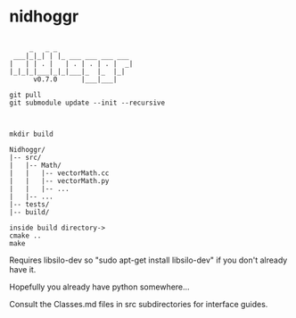 # nidhoggr

```
                               
     _   _ _                  
 ___|_|_| | |_ ___ ___ ___ ___
|   | | . |   | . | . | . |  _|
|_|_|_|___|_|_|___|_  |_  |_|  
      v0.7.0      |___|___|    

git pull
git submodule update --init --recursive



mkdir build

Nidhoggr/
|-- src/
|   |-- Math/
|   |   |-- vectorMath.cc
|   |   |-- vectorMath.py
|   |   |-- ...
|   |-- ...
|-- tests/
|-- build/

inside build directory->
cmake ..
make

```
Requires libsilo-dev so "sudo apt-get install libsilo-dev"
if you don't already have it.

Hopefully you already have python somewhere...

Consult the Classes.md files in src subdirectories for interface guides.
